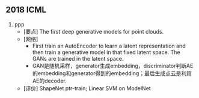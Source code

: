 ## 2018 ICML
1. ppp
   - [要点] The first deep generative models for point clouds.
   - [网络] 
      - First train an AutoEncoder to learn a latent representation and then train a generative model in that fixed latent space. 
      The GANs are trained in the latent space.
      - GAN是随机采样，generator生成embedding，discriminator判断AE的embedding和generator得到的embedding；最后生成点云是利用AE的decoder.
   - [评价] ShapeNet ptr-train; Linear SVM on ModelNet
